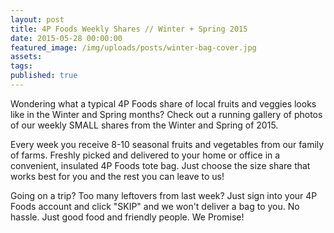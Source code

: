 ```yaml
---
layout: post
title: 4P Foods Weekly Shares // Winter + Spring 2015
date: 2015-05-28 00:00:00
featured_image: /img/uploads/posts/winter-bag-cover.jpg
assets:
tags:
published: true
---
```


<div class="editable"><p>Wondering what a typical 4P Foods share of local fruits and veggies looks like in the Winter and Spring months? Check out a running gallery of photos of our weekly SMALL shares from the Winter and Spring of 2015.</p><p>Every week you receive 8-10 seasonal fruits and vegetables from our family of farms. Freshly picked and delivered to your home or office in a convenient, insulated 4P Foods tote bag. Just choose the size share that works best for you and the rest you can leave to us!</p><p>Going on a trip? Too many leftovers from last week? Just sign into your 4P Foods account and click "SKIP" and we won't deliver a bag to you. No hassle. Just good food and friendly people. We Promise!</p></div>
